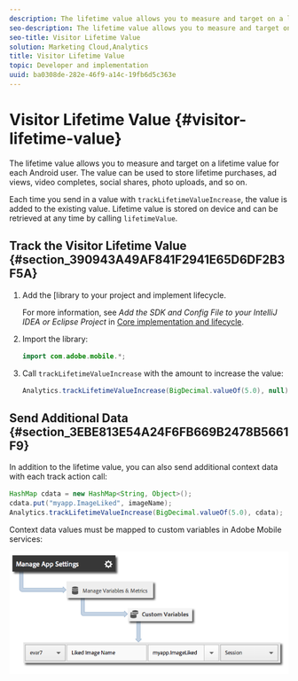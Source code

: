 ```yaml
---
description: The lifetime value allows you to measure and target on a lifetime value for each Android user. The value can be used to store lifetime purchases, ad views, video completes, social shares, photo uploads, and so on.
seo-description: The lifetime value allows you to measure and target on a lifetime value for each Android user. The value can be used to store lifetime purchases, ad views, video completes, social shares, photo uploads, and so on.
seo-title: Visitor Lifetime Value
solution: Marketing Cloud,Analytics
title: Visitor Lifetime Value
topic: Developer and implementation
uuid: ba0308de-282e-46f9-a14c-19fb6d5c363e
---
```


# Visitor Lifetime Value {#visitor-lifetime-value}

The lifetime value allows you to measure and target on a lifetime value for each Android user. The value can be used to store lifetime purchases, ad views, video completes, social shares, photo uploads, and so on.

Each time you send in a value with `trackLifetimeValueIncrease`, the value is added to the existing value. Lifetime value is stored on device and can be retrieved at any time by calling `lifetimeValue`.

## Track the Visitor Lifetime Value {#section_390943A49AF841F2941E65D6DF2B3F5A}

1. Add the [library to your project and implement lifecycle.

   For more information, see *Add the SDK and Config File to your IntelliJ IDEA or Eclipse Project* in [Core implementation and lifecycle](/help/android/getting-started/dev-qs.md). 
1. Import the library: 

   ```java
   import com.adobe.mobile.*;
   ```

1. Call `trackLifetimeValueIncrease` with the amount to increase the value: 

   ```java
   Analytics.trackLifetimeValueIncrease(BigDecimal.valueOf(5.0), null);
   ```

## Send Additional Data {#section_3EBE813E54A24F6FB669B2478B5661F9}

In addition to the lifetime value, you can also send additional context data with each track action call:

```java
HashMap cdata = new HashMap<String, Object>(); 
cdata.put("myapp.ImageLiked", imageName); 
Analytics.trackLifetimeValueIncrease(BigDecimal.valueOf(5.0), cdata);
```

Context data values must be mapped to custom variables in Adobe Mobile services:

![](assets/map-variable-context-ltv.png)

